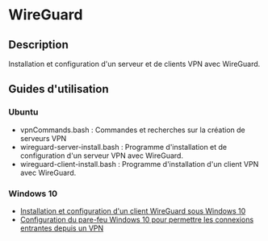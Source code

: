 # WireGuard
## Description
Installation et configuration d'un serveur et de clients VPN avec WireGuard.

##	Guides d'utilisation
###	Ubuntu
* vpnCommands.bash				: Commandes et recherches sur la création de serveurs VPN
* wireguard-server-install.bash	: Programme d'installation et de configuration d'un serveur VPN avec WireGuard.
* wireguard-client-install.bash	: Programme d'installation d'un client VPN avec WireGuard.
### Windows 10
* [Installation et configuration d'un client WireGuard sous Windows 10](Windows10/README_CLIENT_WINDOWS10.md)
* [Configuration du pare-feu Windows 10 pour permettre les connexions entrantes depuis un VPN](Windows10/README_FIREWALL_WINDOWS10.md)